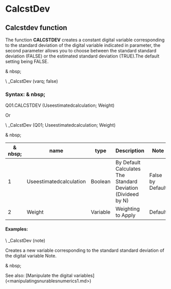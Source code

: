 # CalcstDev

## Calcstdev function

The function **CALCSTDEV** creates a constant digital variable corresponding to the standard deviation of the digital variable indicated in parameter, the second parameter allows you to choose between the standard standard deviation (FALSE) or the estimated standard deviation (TRUE).The default setting being FALSE.

& nbsp;

\ _CalcstDev (varq; false)

### Syntax: & nbsp;

Q01.CALCSTDEV (Useestimatedcalculation; Weight)

Or

\ _CalcstDev (Q01; Useestimatedcalculation; Weight)

& nbsp;

| & nbsp; | **name** | **type** | **Description** | **Note** |
| --- | --- | --- | --- | --- |
| &#49; | Useestimatedcalculation | Boolean | By Default Calculates The Standard Deviation (Divideed by N) | False by Default |
| &#50; | Weight | Variable | Weighting to Apply | Default |


#### Examples:

\ _CalcstDev (note)

Creates a new variable corresponding to the standard standard deviation of the digital variable Note.

& nbsp;

See also: [Manipulate the digital variables] (<manipulatingsnurablesnumerics1.md>)